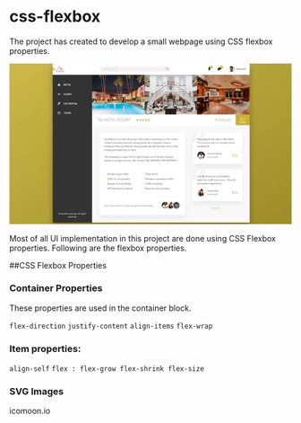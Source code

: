 # css-flexbox
The project has created to develop a small webpage using CSS flexbox properties.

![(./img/pageview.gif)](./img/page-view.gif)
 
 Most of all UI implementation in this project are done using CSS Flexbox properties.
 Following are the flexbox properties.

##CSS Flexbox Properties

### Container Properties

These properties are used in the container block.

`flex-direction`
`justify-content`
`align-items`
`flex-wrap`

### Item properties:

`align-self`
`flex : flex-grow flex-shrink flex-size`

### SVG Images
icomoon.io
